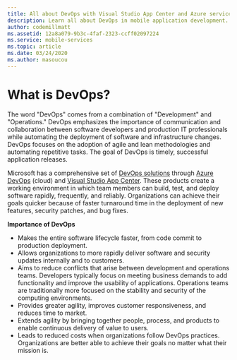 ```yaml
---
title: All about DevOps with Visual Studio App Center and Azure services 
description: Learn all about DevOps in mobile application development.
author: codemillmatt
ms.assetid: 12a8a079-9b3c-4faf-2323-ccff02097224
ms.service: mobile-services
ms.topic: article
ms.date: 03/24/2020
ms.author: masoucou
---
```


# What is DevOps?
The word "DevOps" comes from a combination of "Development" and "Operations." DevOps emphasizes the importance of communication and collaboration between software developers and production IT professionals while automating the deployment of software and infrastructure changes. DevOps focuses on the adoption of agile and lean methodologies and automating repetitive tasks. The goal of DevOps is timely, successful application releases.

Microsoft has a comprehensive set of [DevOps solutions](https://azure.microsoft.com/solutions/devops/) through [Azure DevOps](https://azure.microsoft.com/services/devops/) (cloud) and [Visual Studio App Center](https://azure.microsoft.com/services/app-center/). These products create a working environment in which team members can build, test, and deploy software rapidly, frequently, and reliably. Organizations can achieve their goals quicker because of faster turnaround time in the deployment of new features, security patches, and bug fixes.

**Importance of DevOps**
- Makes the entire software lifecycle faster, from code commit to production deployment.
- Allows organizations to more rapidly deliver software and security updates internally and to customers.
- Aims to reduce conflicts that arise between development and operations teams. Developers typically focus on meeting business demands to add functionality and improve the usability of applications. Operations teams are traditionally more focused on the stability and security of the computing environments.
- Provides greater agility, improves customer responsiveness, and reduces time to market.
- Extends agility by bringing together people, process, and products to enable continuous delivery of value to users.
- Leads to reduced costs when organizations follow DevOps practices. Organizations are better able to achieve their goals no matter what their mission is.